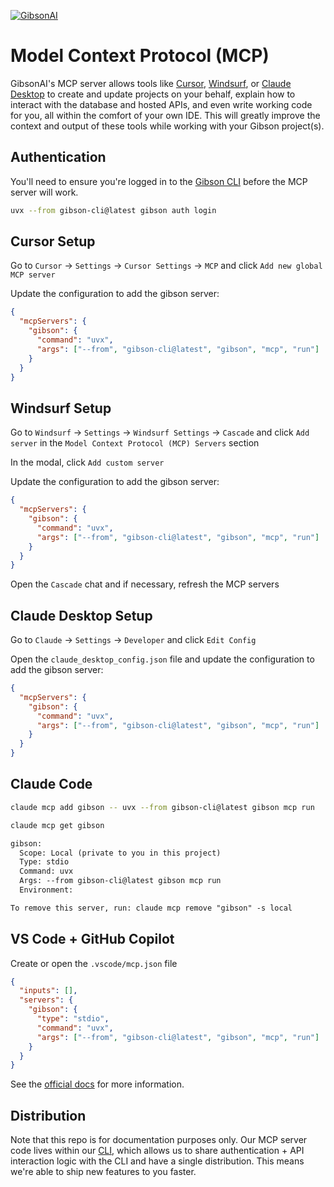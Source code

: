 
[![GibsonAI](https://github.com/user-attachments/assets/26bc1002-f878-4995-a6c5-eb8d5eb69c28)](https://gibsonai.com/)

# Model Context Protocol (MCP)

GibsonAI's MCP server allows tools like [Cursor](https://www.cursor.com/), [Windsurf](https://windsurf.com/editor), or [Claude Desktop](https://claude.ai/download) to create and update projects on your behalf, explain how to interact with the database and hosted APIs, and even write working code for you, all within the comfort of your own IDE. This will greatly improve the context and output of these tools while working with your Gibson project(s).

## Authentication

You'll need to ensure you're logged in to the [Gibson CLI](https://pypi.org/project/gibson-cli/) before the MCP server will work.

```sh
uvx --from gibson-cli@latest gibson auth login
```

## Cursor Setup

Go to `Cursor` → `Settings` → `Cursor Settings` → `MCP` and click `Add new global MCP server`

Update the configuration to add the gibson server:

```json
{
  "mcpServers": {
    "gibson": {
      "command": "uvx",
      "args": ["--from", "gibson-cli@latest", "gibson", "mcp", "run"]
    }
  }
}
```

## Windsurf Setup

Go to `Windsurf` → `Settings` → `Windsurf Settings` → `Cascade` and click `Add server` in the `Model Context Protocol (MCP) Servers` section

In the modal, click `Add custom server`

Update the configuration to add the gibson server:

```json
{
  "mcpServers": {
    "gibson": {
      "command": "uvx",
      "args": ["--from", "gibson-cli@latest", "gibson", "mcp", "run"]
    }
  }
}
```

Open the `Cascade` chat and if necessary, refresh the MCP servers

## Claude Desktop Setup

Go to `Claude` → `Settings` → `Developer` and click `Edit Config`

Open the `claude_desktop_config.json` file and update the configuration to add the gibson server:

```json
{
  "mcpServers": {
    "gibson": {
      "command": "uvx",
      "args": ["--from", "gibson-cli@latest", "gibson", "mcp", "run"]
    }
  }
}
```

## Claude Code

```sh
claude mcp add gibson -- uvx --from gibson-cli@latest gibson mcp run
```

```sh
claude mcp get gibson
```

```txt
gibson:
  Scope: Local (private to you in this project)
  Type: stdio
  Command: uvx
  Args: --from gibson-cli@latest gibson mcp run
  Environment:

To remove this server, run: claude mcp remove "gibson" -s local
```

## VS Code + GitHub Copilot

Create or open the `.vscode/mcp.json` file

```json
{
  "inputs": [],
  "servers": {
    "gibson": {
      "type": "stdio",
      "command": "uvx",
      "args": ["--from", "gibson-cli@latest", "gibson", "mcp", "run"]
    }
  }
}
```

See the [official docs](https://docs.github.com/en/copilot/customizing-copilot/extending-copilot-chat-with-mcp#configuring-mcp-servers-in-visual-studio-code) for more information.

## Distribution

Note that this repo is for documentation purposes only. Our MCP server code lives within our [CLI](https://pypi.org/project/gibson-cli/), which allows us to share authentication + API interaction logic with the CLI and have a single distribution. This means we're able to ship new features to you faster.
